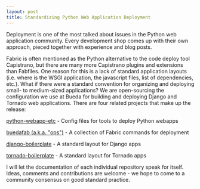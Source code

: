 ```yaml
---
layout: post
title: Standardizing Python Web Application Deployment
---
```


Deployment is one of the most talked about issues in the Python web application
community. Every development shop comes up with their own approach, pieced
together with experience and blog posts.

Fabric is often mentioned as the Python alternative to the code deploy tool
Capistrano, but there are many more Capistrano plugins and extensions than
Fabfiles. One reason for this is a lack of standard application layouts (i.e.
where is the WSGI application, the javascript files, list of dependencies,
etc.). What if there were a standard convention for organizing and deploying
small- to medium-sized applications? We are open-sourcing the configuration we
use at Bueda for building and deploying Django and Tornado web applications.
There are four related projects that make up the release:

[python-webapp-etc](https://github.com/bueda/python-webapp-etc) -
Config files for tools to deploy Python webapps

[buedafab (a.k.a. "ops")](https://github.com/bueda/ops) -
A collection of Fabric commands for deployment

[django-boilerplate](https://github.com/bueda/django-boilerplate) -
A standard layout for Django apps

[tornado-boilerplate](https://github.com/bueda/tornado-boilerplate) -
A standard layout for Tornado apps

I will let the documentation of each individual repository speak for itself.
Ideas, comments and contributions are welcome - we hope to come to a community
consensus on good standard practice.
